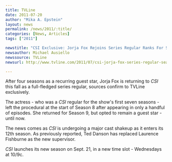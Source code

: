 ```yaml
---
title: TVLine
date: 2011-07-20
author: "Mika A. Epstein"
layout: news
permalink: /news/2011/:title/
categories: [News, Articles]
tags: ["2011"]

newstitle: "CSI Exclusive: Jorja Fox Rejoins Series Regular Ranks For Season 12  "
newsauthor: Michael Ausiello
newssource: TVLine
newsurl: http://www.tvline.com/2011/07/csi-jorja-fox-series-regular-season-12/

---
```


After four seasons as a recurring guest star, Jorja Fox is returning to *CSI* this fall as a full-fledged series regular, sources confirm to TVLine exclusively.

The actress - who was a *CSI* regular for the show's first seven seasons - left the procedural at the start of Season 8 after appearing in only a handful of episodes. She returned for Season 9, but opted to remain a guest star - until now.

The news comes as *CSI* is undergoing a major cast shakeup as it enters its 12th season. As previously reported, Ted Danson has replaced Laurence Fishburne as the new supervisor.

*CSI* launches its new season on Sept. 21, in a new time slot - Wednesdays at 10/9c.
